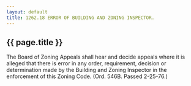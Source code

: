 ```yaml
---
layout: default 
title: 1262.18 ERROR OF BUILDING AND ZONING INSPECTOR.
---
```


{{ page.title }}
----------------

The Board of Zoning Appeals shall hear and decide appeals where it is
alleged that there is error in any order, requirement, decision or
determination made by the Building and Zoning Inspector in the
enforcement of this Zoning Code. (Ord. 546B. Passed 2-25-76.)
